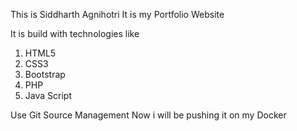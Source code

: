 This is Siddharth Agnihotri 
It is my Portfolio Website

It is build with technologies like 
1. HTML5
2. CSS3
3. Bootstrap
4. PHP
5. Java Script

Use Git Source Management
Now i will be pushing it on my Docker 
